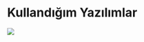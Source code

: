 # Kullandığım Yazılımlar
![](https://skillicons.dev/icons?i=arduino,c,cs,cpp,cloudflare,wordpress,postman,nginx,md,jquery,gcp,js,java,php,mysql,css,html,tailwind,firebase,bootstrap,dotnet,electron,express,vscode,figma,git,gradle,maven,idea&perline=9)
<br />
